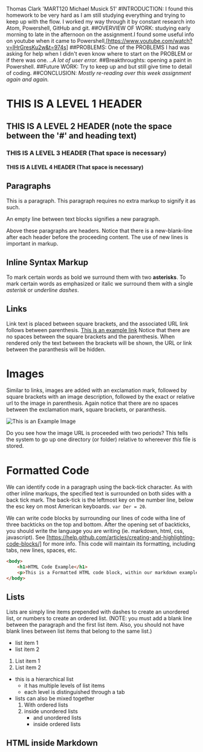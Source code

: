 Thomas Clark 'MART120 Michael Musick 51'
#INTRODUCTION: I found this homework to be very hard as I am still studying everything and trying to keep up with the flow. I worked my way through it by constant research into Atom, Powershell, GitHub and git.
##OVERVIEW OF WORK: studying early morning to late in the afternoon on the assignment.I found some useful info on youtube when it came to Powershell,[https://www.youtube.com/watch?v=IHrGresKu2w&t=974s]
##PROBLEMS: One of the PROBLEMS I had was asking for help when I didn't even know where to start on the PROBLEM or if there was one. ..*A lot of user error.*
##Breakthroughts: opening a paint in Powershell.
##Future WORK: Try to keep up and but still give time to detail of coding.
##CONCLUSION: *Mostly re-reading over this week assignment again and again.*

# THIS IS A LEVEL 1 HEADER

## THIS IS A LEVEL 2 HEADER (note the space between the '#' and heading text)

### THIS IS A LEVEL 3 HEADER (That space is necessary)

#### THIS IS A LEVEL 4 HEADER (That space is necessary)



## Paragraphs

This is a paragraph. This paragraph requires no extra markup to signify it as such.

An empty line between text blocks signifies a new paragraph.

Above these paragraphs are headers. Notice that there is a new-blank-line after each header before the proceeding content. The use of new lines is important in markup.

## Inline Syntax Markup

To mark certain words as bold we surround them with two **asterisks**. To mark certain words as emphasized or italic we surround them with a single *asterisk* or _underline dashes_.


## Links

Link text is placed between square brackets, and the associated URL link follows between parenthesis. [This is an example link](https://michaelmusick.com) Notice that there are no spaces between the square brackets and the parenthesis. When rendered only the text between the brackets will be shown, the URL or link between the paranthesis will be hidden.

# Images

Similar to links, images are added with an exclamation mark, followed by square brackets with an image description, followed by the exact or relative url to the image in parenthesis. Again notice that there are no spaces between the exclamation mark, square brackets, or paranthesis.

![This is an Example Image](../imgs/markdown_example_in_atom.jpg)

Do you see how the image URL is proceeded with two periods? This tells the system to go up one directory (or folder) relative to whereever _this_ file is stored.

# Formatted Code

We can identify code in a paragraph using the back-tick character. As with other inline markups, the specified text is surrounded on both sides with a back tick mark. The back-tick is the leftmost key on the number line, below the esc key on most American keyboards. `var Der = 20`.

We can write code blocks by surrounding our lines of code witha line of three backticks on the top and bottom. After the opening set of backticks, you should write the language you are writing (ie. markdown, html, css, javascript). See [https://help.github.com/articles/creating-and-highlighting-code-blocks/] for more info. This code will maintain its formatting, including tabs, new lines, spaces, etc.

```html
<body>
	<h1>HTML Code Example</h1>
	<p>This is a Formatted HTML code block, within our markdown example document.<p>
</body>
```

## Lists

Lists are simply line items prepended with dashes to create an unordered list, or numbers to create an ordered list. (NOTE: you must add a blank line between the paragraph and the first list item. Also, you should not have blank lines between list items that belong to the same list.)

- list item 1
- list item 2


1. List item 1
2. List item 2

- this is a hierarchical list
	- it has multiple levels of list items
	- each level is distinguished through a tab
- lists can also be mixed together
	1. With ordered lists
	2. inside unordered lists
		- and unordered lists
		- inside ordered lists

## HTML inside Markdown
